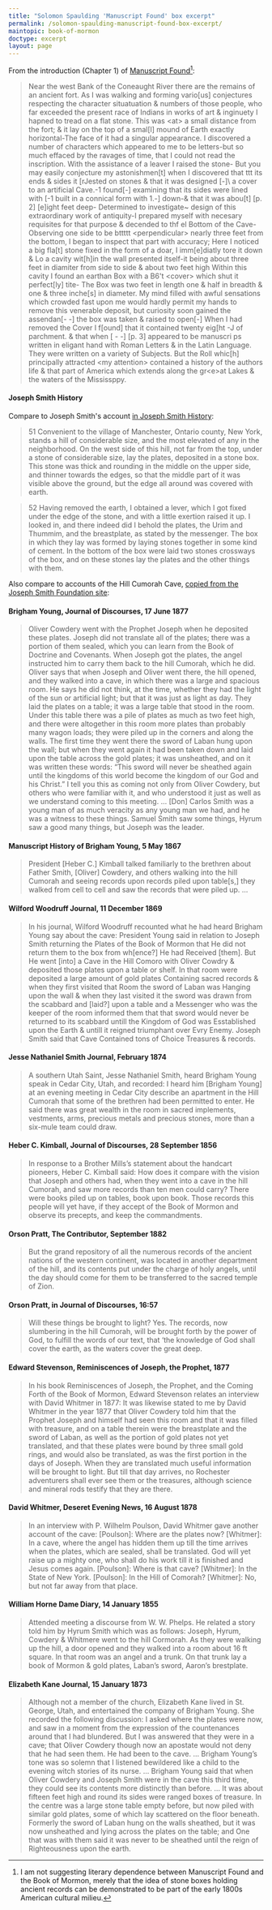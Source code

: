 ```yaml
---
title: "Solomon Spaulding 'Manuscript Found' box excerpt"
permalink: /solomon-spaulding-manuscript-found-box-excerpt/
maintopic: book-of-mormon
doctype: excerpt
layout: page
---
```


From the introduction (Chapter 1) of [Manuscript Found](https://archive.bookofmormoncentral.org/content/manuscript-found-complete-original-spaulding-manuscript)[^no_literary_dependence]:

> Near the west Bank of the Coneaught River there are the remains of an ancient fort. As I was walking and forming vario\[us\] conjectures respecting the character situatuation & numbers of those people, who far exceeded the present race of Indians in works of art & inginuety I hapned to tread on a flat stone. This was \<at\> a small distance from the fort; & it lay on the top of a smal\[l\] mound of Earth exactly horizontal-The face of it had a singular appearance. I discovered a number of characters which appeared to me to be letters-but so much effaced by the ravages of time, that I could not read the inscription.  With the assistance of a leaver I raised the stone- But you may easily conjecture my astonishmen\[t\] when I discovered that ttt its ends & sides it \[rJested on stones & that it was designed \[-]\ a cover to an artificial Cave.-1 found\[-\] examining that its sides were lined with \[-1 built in a connical form with 1.-\] down-& that it was abou\[t\] \[p. 2\] \[e\]ight feet deep- Determined to investigate~ design of this extraordinary work of antiquity-I prepared myself with necesary requisites for that purpose & decended to thf el Bottom of the Cave- Observing one side to be bttttt \<perpendicular\> nearly three feet from the bottom, I began to inspect that part with accuracy; Here I noticed a big fla\[t\] stone fixed in the form of a doar, I imm\[e\]diatly tore it down & Lo a cavity wit\[h\]in the wall presented itself-it being about three feet in diamiter from side to side & about two feet high Within this cavity I found an earthan Box with a B6't \<cover\> which shut it perfect\[ly\] tite- The Box was two feet in length one & half in breadth & one & three inche\[s\] in diameter. My mind filled with awful sensations which crowded fast upon me would hardly permit my hands to remove this venerable deposit, but curiosity soon gained the assendan\[- -\] the box was taken & raised to open\[-\] When I had removed the Cover I f\[ound\] that it contained twenty eig\[ht -J of parchment. & that when \[ - -\] \[p. 3\] appeared to be manuscri ps written in eligant hand with Roman Letters & in the Latin Language.  They were written on a variety of Subjects. But the Roll whic\[h\] principally attracted \<my attention\> contained a history of the authors life & that part of America which extends along the gr\<e\>at Lakes & the waters of the Mississppy.

#### Joseph Smith History

Compare to Joseph Smith's account [in Joseph Smith History](https://www.churchofjesuschrist.org/scriptures/pgp/js-h/1.51-52?lang=eng):

> 51 Convenient to the village of Manchester, Ontario county, New York, stands a hill of considerable size, and the most elevated of any in the neighborhood. On the west side of this hill, not far from the top, under a stone of considerable size, lay the plates, deposited in a stone box. This stone was thick and rounding in the middle on the upper side, and thinner towards the edges, so that the middle part of it was visible above the ground, but the edge all around was covered with earth.

> 52 Having removed the earth, I obtained a lever, which I got fixed under the edge of the stone, and with a little exertion raised it up. I looked in, and there indeed did I behold the plates, the Urim and Thummim, and the breastplate, as stated by the messenger. The box in which they lay was formed by laying stones together in some kind of cement. In the bottom of the box were laid two stones crossways of the box, and on these stones lay the plates and the other things with them.

Also compare to accounts of the Hill Cumorah Cave, [copied from the Joseph Smith Foundation site](https://josephsmithfoundation.org/hill-cumorah-cave/):

#### Brigham Young, Journal of Discourses, 17 June 1877

> Oliver Cowdery went with the Prophet Joseph when he deposited these plates. Joseph did not translate all of the plates; there was a portion of them sealed, which you can learn from the Book of Doctrine and Covenants. When Joseph got the plates, the angel instructed him to carry them back to the hill Cumorah, which he did. Oliver says that when Joseph and Oliver went there, the hill opened, and they walked into a cave, in which there was a large and spacious room. He says he did not think, at the time, whether they had the light of the sun or artificial light; but that it was just as light as day. They laid the plates on a table; it was a large table that stood in the room. Under this table there was a pile of plates as much as two feet high, and there were altogether in this room more plates than probably many wagon loads; they were piled up in the corners and along the walls. The first time they went there the sword of Laban hung upon the wall; but when they went again it had been taken down and laid upon the table across the gold plates; it was unsheathed, and on it was written these words: “This sword will never be sheathed again until the kingdoms of this world become the kingdom of our God and his Christ.” I tell you this as coming not only from Oliver Cowdery, but others who were familiar with it, and who understood it just as well as we understand coming to this meeting. ... [Don] Carlos Smith was a young man of as much veracity as any young man we had, and he was a witness to these things. Samuel Smith saw some things, Hyrum saw a good many things, but Joseph was the leader.

#### Manuscript History of Brigham Young, 5 May 1867

> President [Heber C.] Kimball talked familiarly to the brethren about Father Smith, [Oliver] Cowdery, and others walking into the hill Cumorah and seeing records upon records piled upon table[s,] they walked from cell to cell and saw the records that were piled up. ...

#### Wilford Woodruff Journal, 11 December 1869

> In his journal, Wilford Woodruff recounted what he had heard Brigham Young say about the cave: President Young said in relation to Joseph Smith returning the Plates of the Book of Mormon that He did not return them to the box from wh[ence?] He had Received [them]. But He went [into] a Cave in the Hill Comoro with Oliver Cowdry & deposited those plates upon a table or shelf. In that room were deposited a large amount of gold plates Containing sacred records & when they first visited that Room the sword of Laban was Hanging upon the wall & when they last visited it the sword was drawn from the scabbard and [laid?] upon a table and a Messenger who was the keeper of the room informed them that that sword would never be returned to its scabbard untill the Kingdom of God was Esstablished upon the Earth & untill it reigned triumphant over Evry Enemy. Joseph Smith said that Cave Contained tons of Choice Treasures & records.

#### Jesse Nathaniel Smith Journal, February 1874

> A southern Utah Saint, Jesse Nathaniel Smith, heard Brigham Young speak in Cedar City, Utah, and recorded: I heard him [Brigham Young] at an evening meeting in Cedar City describe an apartment in the Hill Cumorah that some of the brethren had been permitted to enter. He said there was great wealth in the room in sacred implements, vestments, arms, precious metals and precious stones, more than a six-mule team could draw.

#### Heber C. Kimball, Journal of Discourses, 28 September 1856

> In response to a Brother Mills’s statement about the handcart pioneers, Heber C. Kimball said: How does it compare with the vision that Joseph and others had, when they went into a cave in the hill Cumorah, and saw more records than ten men could carry? There were books piled up on tables, book upon book. Those records this people will yet have, if they accept of the Book of Mormon and observe its precepts, and keep the commandments.

#### Orson Pratt, The Contributor, September 1882

> But the grand repository of all the numerous records of the ancient nations of the western continent, was located in another department of the hill, and its contents put under the charge of holy angels, until the day should come for them to be transferred to the sacred temple of Zion.

#### Orson Pratt, in Journal of Discourses, 16:57

> Will these things be brought to light? Yes. The records, now slumbering in the hill Cumorah, will be brought forth by the power of God, to fulfill the words of our text, that ‘the knowledge of God shall cover the earth, as the waters cover the great deep.

#### Edward Stevenson, Reminiscences of Joseph, the Prophet, 1877

> In his book Reminiscences of Joseph, the Prophet, and the Coming Forth of the Book of Mormon, Edward Stevenson relates an interview with David Whitmer in 1877: It was likewise stated to me by David Whitmer in the year 1877 that Oliver Cowdery told him that the Prophet Joseph and himself had seen this room and that it was filled with treasure, and on a table therein were the breastplate and the sword of Laban, as well as the portion of gold plates not yet translated, and that these plates were bound by three small gold rings, and would also be translated, as was the first portion in the days of Joseph. When they are translated much useful information will be brought to light. But till that day arrives, no Rochester adventurers shall ever see them or the treasures, although science and mineral rods testify that they are there.

#### David Whitmer, Deseret Evening News, 16 August 1878

> In an interview with P. Wilhelm Poulson, David Whitmer gave another account of the cave: [Poulson]: Where are the plates now? [Whitmer]: In a cave, where the angel has hidden them up till the time arrives when the plates, which are sealed, shall be translated. God will yet raise up a mighty one, who shall do his work till it is finished and Jesus comes again. [Poulson]: Where is that cave? [Whitmer]: In the State of New York. [Poulson]: In the Hill of Comorah? [Whitmer]: No, but not far away from that place.

#### William Horne Dame Diary, 14 January 1855

> Attended meeting a discourse from W. W. Phelps. He related a story told him by Hyrum Smith which was as follows: Joseph, Hyrum, Cowdery & Whitmere went to the hill Cormorah. As they were walking up the hill, a door opened and they walked into a room about 16 ft square. In that room was an angel and a trunk. On that trunk lay a book of Mormon & gold plates, Laban’s sword, Aaron’s brestplate.

#### Elizabeth Kane Journal, 15 January 1873

> Although not a member of the church, Elizabeth Kane lived in St. George, Utah, and entertained the company of Brigham Young. She recorded the following discussion: I asked where the plates were now, and saw in a moment from the expression of the countenances around that I had blundered. But I was answered that they were in a cave; that Oliver Cowdery though now an apostate would not deny that he had seen them. He had been to the cave. ... Brigham Young’s tone was so solemn that I listened bewildered like a child to the evening witch stories of its nurse. ... Brigham Young said that when Oliver Cowdery and Joseph Smith were in the cave this third time, they could see its contents more distinctly than before. ... It was about fifteen feet high and round its sides were ranged boxes of treasure. In the centre was a large stone table empty before, but now piled with similar gold plates, some of which lay scattered on the floor beneath. Formerly the sword of Laban hung on the walls sheathed, but it was now unsheathed and lying across the plates on the table; and One that was with them said it was never to be sheathed until the reign of Righteousness upon the earth.

[^no_literary_dependence]: I am not suggesting literary dependence between Manuscript Found and the Book of Mormon, merely that the idea of stone boxes holding ancient records can be demonstrated to be part of the early 1800s American cultural milieu.
